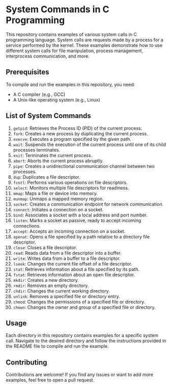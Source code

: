 # System Commands in C Programming

This repository contains examples of various system calls in C programming language. System calls are requests made by a process for a service performed by the kernel. These examples demonstrate how to use different system calls for file manipulation, process management, interprocess communication, and more.

## Prerequisites

To compile and run the examples in this repository, you need:
- A C compiler (e.g., GCC)
- A Unix-like operating system (e.g., Linux)

## List of System Commands

1. `getpid`: Retrieves the Process ID (PID) of the current process.
2. `fork`: Creates a new process by duplicating the current process.
3. `execve`: Executes a program specified by the given path.
4. `wait`: Suspends the execution of the current process until one of its child processes terminates.
5. `exit`: Terminates the current process.
6. `abort`: Aborts the current process abruptly.
7. `pipe`: Creates a unidirectional communication channel between two processes.
8. `dup`: Duplicates a file descriptor.
9. `fcntl`: Performs various operations on file descriptors.
10. `select`: Monitors multiple file descriptors for readiness.
11. `mmap`: Maps a file or device into memory.
12. `munmap`: Unmaps a mapped memory region.
13. `socket`: Creates a communication endpoint for network communication.
14. `connect`: Initiates a connection on a socket.
15. `bind`: Associates a socket with a local address and port number.
16. `listen`: Marks a socket as passive, ready to accept incoming connections.
17. `accept`: Accepts an incoming connection on a socket.
18. `openat`: Opens a file specified by a path relative to a directory file descriptor.
19. `close`: Closes a file descriptor.
20. `read`: Reads data from a file descriptor into a buffer.
21. `write`: Writes data from a buffer to a file descriptor.
22. `lseek`: Changes the current file offset of a file descriptor.
23. `stat`: Retrieves information about a file specified by its path.
24. `fstat`: Retrieves information about an open file descriptor.
25. `mkdir`: Creates a new directory.
26. `rmdir`: Removes an empty directory.
27. `chdir`: Changes the current working directory.
28. `unlink`: Removes a specified file or directory entry.
29. `chmod`: Changes the permissions of a specified file or directory.
30. `chown`: Changes the owner and group of a specified file or directory.

## Usage

Each directory in this repository contains examples for a specific system call. Navigate to the desired directory and follow the instructions provided in the README file to compile and run the example.

## Contributing

Contributions are welcome! If you find any issues or want to add more examples, feel free to open a pull request.
